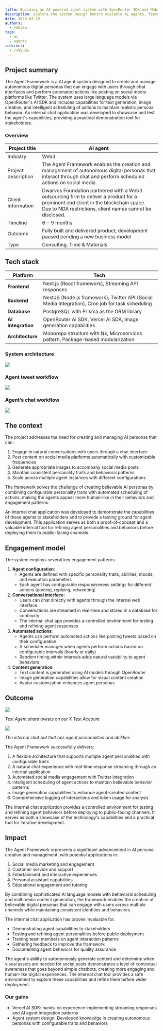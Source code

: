 ```yaml
---
title: Building an AI-powered agent system with OpenRouter SDK and Web3 technologies
description: Explore the system design behind scalable AI agents, featuring modular architecture, streaming responses, and automated task scheduling for social platforms.
date: 2025-04-29
authors:
  - vdhieu
tags:
  - ai
  - agents
redirect:
  - /v9yu5w
---
```


## Project summary

The Agent Framework is a AI agent system designed to create and manage autonomous digital personas that can engage with users through chat interfaces and perform automated actions like posting on social media platforms like Twitter. The system uses large language models via OpenRouter's AI SDK and includes capabilities for text generation, image creation, and intelligent scheduling of actions to maintain realistic persona behavior. An internal chat application was developed to showcase and test the agent's capabilities, providing a practical demonstration tool for stakeholders.

### Overview

| Project title | AI agent |
| --- | --- |
| Industry | Web3 |
| Project description | The Agent Framework enables the creation and management of autonomous digital personas that interact through chat and perform scheduled actions on social media. |
| Client Information | Dwarves Foundation partnered with a Web3 outsourcing firm to deliver a product for a prominent end client in the blockchain space. Due to NDA restrictions, client names cannot be disclosed. |
| Timeline | 6 - 9 months |
| Outcome | Fully built and delivered product; development paused pending a new business model |
| Type | Consulting, Time & Materials |

## Tech stack
| **Platform** | **Tech** |
| --- | --- |
| **Frontend** | Next.js (React framework), Streaming API responses |
| **Backend** | NestJS (Node.js framework), Twitter API (Social Media Integration), Cron job for task scheduling |
| **Database** | PostgreSQL with Prisma as the ORM library |
| **AI Integration** | OpenRouter AI SDK, Vercel AI SDK, Image generation capabilities |
| **Architecture** | Monorepo structure with Nx, Microservices pattern, Package-based modularization |

### System architecture

![](assets/system-architecture.png)

### Agent tweet workflow

![](assets/agent-tweet-workflow.png)

### Agent’s chat workflow

![](assets/agent-chat-workflow.png)

## The context

The project addresses the need for creating and managing AI personas that can:

1. Engage in natural conversations with users through a chat interface
2. Post content on social media platforms automatically with customizable frequencies
3. Generate appropriate images to accompany social media posts
4. Maintain consistent personality traits and behavioral patterns
5. Scale across multiple agent instances with different configurations

The framework solves the challenge of creating believable AI personas by combining configurable personality traits with automated scheduling of actions, making the agents appear more human-like in their behaviors and engagement patterns.

An internal chat application was developed to demonstrate the capabilities of these agents to stakeholders and to provide a testing ground for agent development. This application serves as both a proof-of-concept and a valuable internal tool for refining agent personalities and behaviors before deploying them to public-facing channels.

## Engagement model

The system employs several key engagement patterns:

1. **Agent configuration**:
    - Agents are defined with specific personality traits, abilities, moods, and execution parameters
    - Each agent has configurable responsiveness settings for different actions (posting, replying, retweeting)
2. **Conversational interface**:
    - Users can chat directly with agents through the internal web interface
    - Conversations are streamed in real-time and stored in a database for continuity
    - The internal chat app provides a controlled environment for testing and refining agent responses
3. **Automated actions**:
    - Agents can perform automated actions like posting tweets based on their configuration
    - A scheduler manages when agents perform actions based on configurable intervals (hourly or daily)
    - Random timing within intervals adds natural variability to agent behaviors
4. **Content generation**:
    - Text content is generated using AI models through OpenRouter
    - Image generation capabilities allow for visual content creation
    - Avatar customization enhances agent personas

## Outcome

![](assets/test-agent-share-tweets.png)

*Test Agent share tweets on our X Test Account*

![](assets/the-internal-chat-bot.png)

*The internal chat bot that has agent personalities and abilities*

The Agent Framework successfully delivers:

1. A flexible architecture that supports multiple agent personalities with configurable traits
2. A natural chat experience with real-time response streaming through an internal application
3. Automated social media engagement with Twitter integration
4. Intelligent scheduling of agent actions to maintain believable behavior patterns
5. Image generation capabilities to enhance agent-created content
6. Comprehensive logging of interactions and token usage for analysis

The internal chat application provides a controlled environment for testing and refining agent behaviors before deploying to public-facing channels. It serves as both a showcase of the technology's capabilities and a practical tool for iterative development.

## Impact

The Agent Framework represents a significant advancement in AI persona creation and management, with potential applications in:

1. Social media marketing and engagement
2. Customer service and support
3. Entertainment and interactive experiences
4. Personal assistant capabilities
5. Educational engagement and tutoring

By combining sophisticated AI language models with behavioral scheduling and multimedia content generation, the framework enables the creation of believable digital personas that can engage with users across multiple channels while maintaining consistent identities and behaviors.

The internal chat application has proven invaluable for:

- Demonstrating agent capabilities to stakeholders
- Testing and refining agent personalities before public deployment
- Training team members on agent interaction patterns
- Gathering feedback to improve the framework
- Documenting agent behaviors for quality assurance

The agent's ability to autonomously generate content and determine when visual assets are needed for social posts demonstrates a level of contextual awareness that goes beyond simple chatbots, creating more engaging and human-like digital experiences. The internal chat tool provides a safe environment to explore these capabilities and refine them before wider deployment.

### Our gains

- Vercel AI SDK: hands-on experience implementing streaming responses and AI agent integration patterns
- Agent system design: Developed knowledge in creating autonomous personas with configurable traits and behaviors